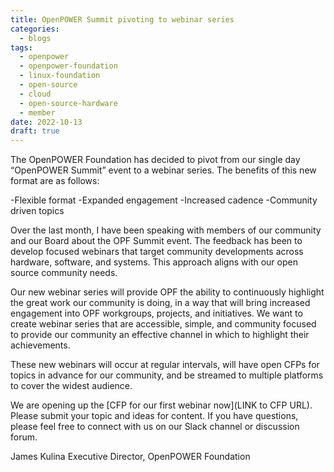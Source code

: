```yaml
---
title: OpenPOWER Summit pivoting to webinar series
categories:
  - blogs
tags:
  - openpower
  - openpower-foundation
  - linux-foundation
  - open-source
  - cloud
  - open-source-hardware
  - member
date: 2022-10-13
draft: true
---
```


The OpenPOWER Foundation has decided to pivot from our single day “OpenPOWER Summit” event to a webinar series. The benefits of this new format are as follows:

-Flexible format
-Expanded engagement
-Increased cadence 
-Community driven topics

Over the last month, I have been speaking with members of our community and our Board about the OPF Summit event. The feedback has been to develop focused webinars that target community developments across hardware, software, and systems. This approach aligns with our open source community needs.

Our new webinar series will provide OPF the ability to continuously highlight the great work our community is doing, in a way that will bring increased engagement into OPF workgroups, projects, and initiatives. We want to create webinar series that are accessible, simple, and community focused to provide our community an effective channel in which to highlight their achievements.

These new webinars will occur at regular intervals, will have open CFPs for topics in advance for our community, and be streamed to multiple platforms to cover the widest audience. 

We are opening up the [CFP for our first webinar now](LINK to CFP URL). Please submit your topic and ideas for content. If you have questions, please feel free to connect with us on our Slack channel or discussion forum.


James Kulina
Executive Director, OpenPOWER Foundation

